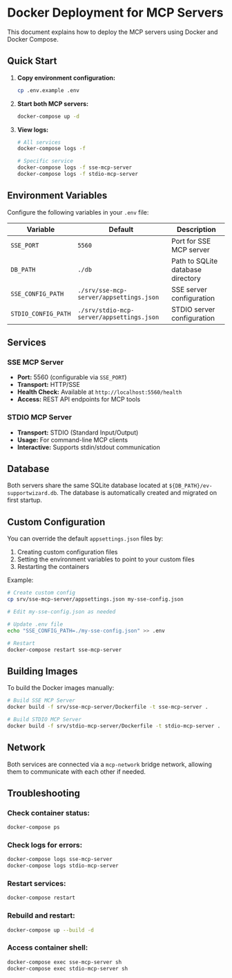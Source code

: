 # Docker Deployment for MCP Servers

This document explains how to deploy the MCP servers using Docker and Docker Compose.

## Quick Start

1. **Copy environment configuration:**
   ```bash
   cp .env.example .env
   ```

2. **Start both MCP servers:**
   ```bash
   docker-compose up -d
   ```

3. **View logs:**
   ```bash
   # All services
   docker-compose logs -f
   
   # Specific service
   docker-compose logs -f sse-mcp-server
   docker-compose logs -f stdio-mcp-server
   ```

## Environment Variables

Configure the following variables in your `.env` file:

| Variable | Default | Description |
|----------|---------|-------------|
| `SSE_PORT` | `5560` | Port for SSE MCP server |
| `DB_PATH` | `./db` | Path to SQLite database directory |
| `SSE_CONFIG_PATH` | `./srv/sse-mcp-server/appsettings.json` | SSE server configuration |
| `STDIO_CONFIG_PATH` | `./srv/stdio-mcp-server/appsettings.json` | STDIO server configuration |

## Services

### SSE MCP Server
- **Port:** 5560 (configurable via `SSE_PORT`)
- **Transport:** HTTP/SSE
- **Health Check:** Available at `http://localhost:5560/health`
- **Access:** REST API endpoints for MCP tools

### STDIO MCP Server
- **Transport:** STDIO (Standard Input/Output)
- **Usage:** For command-line MCP clients
- **Interactive:** Supports stdin/stdout communication

## Database

Both servers share the same SQLite database located at `${DB_PATH}/ev-supportwizard.db`. The database is automatically created and migrated on first startup.

## Custom Configuration

You can override the default `appsettings.json` files by:

1. Creating custom configuration files
2. Setting the environment variables to point to your custom files
3. Restarting the containers

Example:
```bash
# Create custom config
cp srv/sse-mcp-server/appsettings.json my-sse-config.json

# Edit my-sse-config.json as needed

# Update .env file
echo "SSE_CONFIG_PATH=./my-sse-config.json" >> .env

# Restart
docker-compose restart sse-mcp-server
```

## Building Images

To build the Docker images manually:

```bash
# Build SSE MCP Server
docker build -f srv/sse-mcp-server/Dockerfile -t sse-mcp-server .

# Build STDIO MCP Server
docker build -f srv/stdio-mcp-server/Dockerfile -t stdio-mcp-server .
```

## Network

Both services are connected via a `mcp-network` bridge network, allowing them to communicate with each other if needed.

## Troubleshooting

### Check container status:
```bash
docker-compose ps
```

### Check logs for errors:
```bash
docker-compose logs sse-mcp-server
docker-compose logs stdio-mcp-server
```

### Restart services:
```bash
docker-compose restart
```

### Rebuild and restart:
```bash
docker-compose up --build -d
```

### Access container shell:
```bash
docker-compose exec sse-mcp-server sh
docker-compose exec stdio-mcp-server sh
```